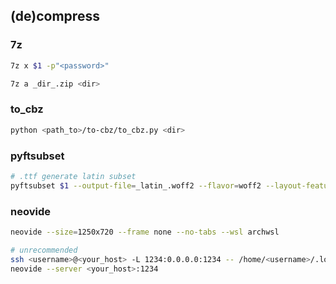 
## (de)compress
### 7z

```sh
7z x $1 -p"<password>"
```

```sh
7z a _dir_.zip <dir>
```

### to_cbz

```sh
python <path_to>/to-cbz/to_cbz.py <dir>
```

### pyftsubset

```sh
# .ttf generate latin subset
pyftsubset $1 --output-file=_latin_.woff2 --flavor=woff2 --layout-features=* --unicodes="U+0000-00FF,U+0131,U+0152-0153,U+02BB-02BC,U+02C6,U+02DA,U+02DC,U+2000-206F,U+2074,U+20AC,U+2122,U+2191,U+2193,U+2212,U+2215,U+FEFF,U+FFFD"
```

### neovide

```sh
neovide --size=1250x720 --frame none --no-tabs --wsl archwsl
```

```sh
# unrecommended
ssh <username>@<your_host> -L 1234:0.0.0.0:1234 -- /home/<username>/.local/bin/nvim --headless --listen 0.0.0.0:1234
neovide --server <your_host>:1234
```